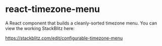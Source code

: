 # react-timezone-menu
A React component that builds a cleanly-sorted timezone menu.  You can view the working StackBlitz here:

https://stackblitz.com/edit/configurable-timezone-menu
